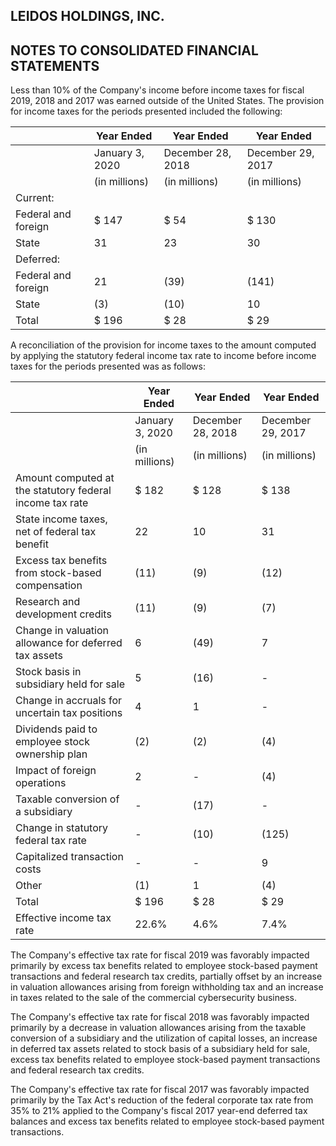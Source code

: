 ## LEIDOS HOLDINGS, INC.

## NOTES TO CONSOLIDATED FINANCIAL STATEMENTS

Less than 10% of the Company's income before income taxes for fiscal 2019, 2018 and 2017 was earned outside of the United States. The provision for income taxes for the periods presented included the following:

|                     | Year Ended      | Year Ended        | Year Ended        |
|---------------------|-----------------|-------------------|-------------------|
|                     | January 3, 2020 | December 28, 2018 | December 29, 2017 |
|                     | (in millions)   | (in millions)     | (in millions)     |
| Current:            |                 |                   |                   |
| Federal and foreign | $ 147           | $ 54              | $ 130             |
| State               | 31              | 23                | 30                |
| Deferred:           |                 |                   |                   |
| Federal and foreign | 21              | (39)              | (141)             |
| State               | (3)             | (10)              | 10                |
| Total               | $ 196           | $ 28              | $ 29              |

A reconciliation of the provision for income taxes to the amount computed by applying the statutory federal income tax rate to income before income taxes for the periods presented was as follows:

|                                                          | Year Ended      | Year Ended        | Year Ended        |
|----------------------------------------------------------|-----------------|-------------------|-------------------|
|                                                          | January 3, 2020 | December 28, 2018 | December 29, 2017 |
|                                                          | (in millions)   | (in millions)     | (in millions)     |
| Amount computed at the statutory federal income tax rate | $ 182           | $ 128             | $ 138             |
| State income taxes, net of federal tax benefit           | 22              | 10                | 31                |
| Excess tax benefits from stock-based compensation        | (11)            | (9)               | (12)              |
| Research and development credits                         | (11)            | (9)               | (7)               |
| Change in valuation allowance for deferred tax assets    | 6               | (49)              | 7                 |
| Stock basis in subsidiary held for sale                  | 5               | (16)              | -                 |
| Change in accruals for uncertain tax positions           | 4               | 1                 | -                 |
| Dividends paid to employee stock ownership plan          | (2)             | (2)               | (4)               |
| Impact of foreign operations                             | 2               | -                 | (4)               |
| Taxable conversion of a subsidiary                       | -               | (17)              | -                 |
| Change in statutory federal tax rate                     | -               | (10)              | (125)             |
| Capitalized transaction costs                            | -               | -                 | 9                 |
| Other                                                    | (1)             | 1                 | (4)               |
| Total                                                    | $ 196           | $ 28              | $ 29              |
| Effective income tax rate                                | 22.6%           | 4.6%              | 7.4%              |

The Company's effective tax rate for fiscal 2019 was favorably impacted primarily by excess tax benefits related to employee stock-based payment transactions and federal research tax credits, partially offset by an increase in valuation allowances arising from foreign withholding tax and an increase in taxes related to the sale of the commercial cybersecurity business.

The Company's effective tax rate for fiscal 2018 was favorably impacted primarily by a decrease in valuation allowances arising from the taxable conversion of a subsidiary and the utilization of capital losses, an increase in deferred tax assets related to stock basis of a subsidiary held for sale, excess tax benefits related to employee stock-based payment transactions and federal research tax credits.

The Company's effective tax rate for fiscal 2017 was favorably impacted primarily by the Tax Act's reduction of the federal corporate tax rate from 35% to 21% applied to the Company's fiscal 2017 year-end deferred tax balances and excess tax benefits related to employee stock-based payment transactions.